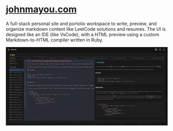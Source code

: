 # [johnmayou.com](www.johnmayou.com)

A full-stack personal site and portolio workspace to write, preview, and organize markdown content like LeetCode solutions and resumes. The UI is designed like an IDE (like VsCode), with a HTML preview using a custom Markdown-to-HTML compiler written in Ruby.

![](images/readme-screenshot.png)
